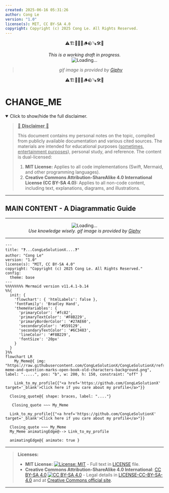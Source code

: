 ```yaml
---
created: 2025-06-16 05:31:26
author: Cong Le
version: "1.0"
license(s): MIT, CC BY-SA 4.0
copyright: Copyright (c) 2025 Cong Le. All Rights Reserved.
---
```


<div align="center">
  <p>⚠️🏗️🚧🦺🧱🪵🪨🪚🛠️👷</p>
  <i>This is a working draft in progress.</i>
  <br/>
  <img alt="Loading…" src="https://media1.giphy.com/media/v1.Y2lkPTc5MGI3NjExd2ZvdmpseXN2czY0ZDJvNG9pbzd2aHQzcHVhazA3OWNpMG5obnZtNyZlcD12MV9pbnRlcm5hbF9naWZfYnlfaWQmY3Q9Zw/PgLBnzDESG1M4cRTsj/giphy.gif"/>
  <br/>
  <blockquote>
	  <!-- <em>The scene is from the series <b>Mr. Robot</b>
    <br/>
    <a href="https://www.usanetwork.com/mr-robot">Mr. Robot Official Site</a></em>
	  <br/> -->
	  <i>gif image is provided by <a href="https://giphy.com">Giphy</a></i>
    <br/>
  </blockquote>
  <p>⚠️🏗️🚧🦺🧱🪵🪨🪚🛠️👷</p>

</div>


# CHANGE_ME
<details open>
<summary>Click to show/hide the full disclaimer.</summary>
   
> <ins>📢 **Disclaimer** 🚨</ins>
>
> This document contains my personal notes on the topic,
> compiled from publicly available documentation and various cited sources.
> The materials are intended for educational purposes (<ins>sometimes, entertainment purposes</ins>), personal study, and reference.
> The content is dual-licensed:
> 1. **MIT License:** Applies to all code implementations (Swift, Mermaid, and other programming languages).
> 2. **Creative Commons Attribution-ShareAlike 4.0 International License (CC BY-SA 4.0):** Applies to all non-code content, including text, explanations, diagrams, and illustrations.

</details>

---

## MAIN CONTENT - A Diagrammatic Guide 


----

<div align="center">
	<img alt="Loading…" src="https://media.giphy.com/media/v1.Y2lkPWVjZjA1ZTc3ZG5tY3QybHBoN3RkbXFob2ZsaXV2cnp0NWJ2dXBqMDI2eHY0Mmt6ZyZlcD12MV9pbnRlcm5hbF_naWZfYnlfaWQmY3Q9Zw/TkVpDkJY4E5z2/giphy.gif"/>
	<br/>
	<em>Use knowledge wisely. gif image is provided by <a href="https://giphy.com">Giphy</a></em>
</div>

----

```mermaid
---
title: "❓...CongLeSolutionX....❓"
author: "Cong Le"
version: "1.0"
license(s): "MIT, CC BY-SA 4.0"
copyright: "Copyright (c) 2025 Cong Le. All Rights Reserved."
config:
  theme: base
---
%%%%%%%% Mermaid version v11.4.1-b.14
%%{
  init: {
    'flowchart': { 'htmlLabels': false },
    'fontFamily': 'Bradley Hand',
    'themeVariables': {
      'primaryColor': '#fc82',
      'primaryTextColor': '#F8B229',
      'primaryBorderColor': '#27AE60',
      'secondaryColor': '#559129',
      'secondaryTextColor': '#6C3483',
      'lineColor': '#F8B229',
      'fontSize': '20px'
    }
  }
}%%
flowchart LR
    My_Meme@{ img: "https://raw.githubusercontent.com/CongLeSolutionX/CongLeSolutionX/refs/heads/main/assets/images/My-meme-and-question-marks-open-book-old-characters-background.png", label: ".....", pos: "b", w: 200, h: 150, constraint: "off" }
   
    Link_to_my_profile{{"<a href='https://github.com/CongLeSolutionX' target='_blank'>Click here if you care about my profile</a>"}}

  Closing_quote@{ shape: braces, label: "...."}
    
   Closing_quote ~~~ My_Meme
    
  Link_to_my_profile{{"<a href='https://github.com/CongLeSolutionX' target='_blank'>Click here if you care about my profile</a>"}}

  Closing_quote ~~~ My_Meme
  My_Meme animatingEdge@--> Link_to_my_profile
  
  animatingEdge@{ animate: true }

```

---
>**Licenses:**
>
>- **MIT License:**  [![License: MIT](https://img.shields.io/badge/License-MIT-yellow.svg)](LICENSE) - Full text in [LICENSE](LICENSE) file.
>- **Creative Commons Attribution-ShareAlike 4.0 International**: [CC BY-SA 4.0](https://creativecommons.org/licenses/by-sa/4.0/) [![CC BY-SA 4.0](https://licensebuttons.net/l/by-sa/4.0/88x31.png)](https://creativecommons.org/licenses/by-sa/4.0/) - Legal details in [LICENSE-CC-BY-SA-4.0](THE_PAST/LICENSE-CC-BY-SA-4.0) and at [Creative Commons official site](https://creativecommons.org/licenses/by-sa/4.0/).
>
---